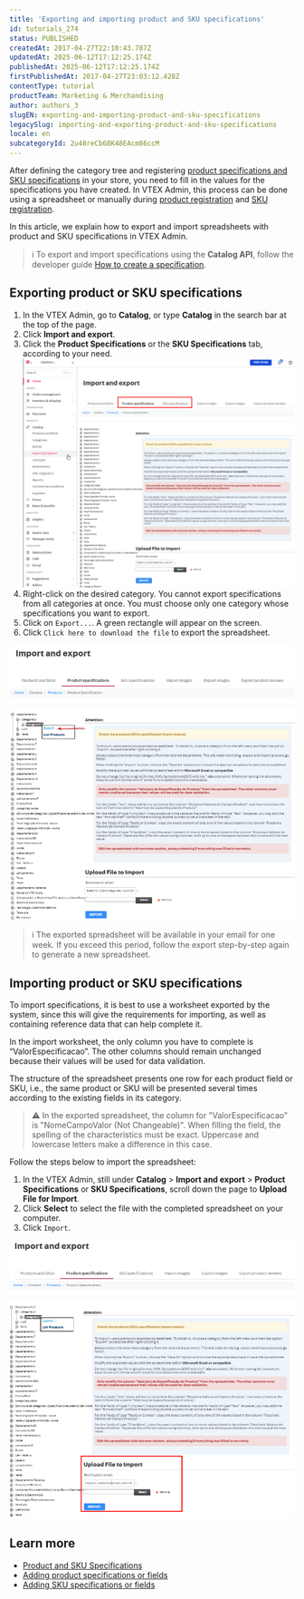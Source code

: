 ```yaml
---
title: 'Exporting and importing product and SKU specifications'
id: tutorials_274
status: PUBLISHED
createdAt: 2017-04-27T22:10:43.787Z
updatedAt: 2025-06-12T17:12:25.174Z
publishedAt: 2025-06-12T17:12:25.174Z
firstPublishedAt: 2017-04-27T23:03:12.428Z
contentType: tutorial
productTeam: Marketing & Merchandising
author: authors_3
slugEN: exporting-and-importing-product-and-sku-specifications
legacySlug: importing-and-exporting-product-and-sku-specifications
locale: en
subcategoryId: 2u48reCb68K48EAcm86ccM
---
```


After defining the category tree and registering [product specifications and SKU specifications](/en/tracks/catalog-101--5AF0XfnjfWeopIFBgs3LIQ/2NQoBv8m4Yz3oQaLgDRagP) in your store, you need to fill in the values for the specifications you have created. In VTEX Admin, this process can be done using a spreadsheet or manually during [product registration](/en/tutorial/adding-specifications-or-product-fields--tutorials_106#product-registration) and [SKU registration](/en/tutorial/adding-sku-specifications-or-fields--tutorials_119#sku-registration).

In this article, we explain how to export and import spreadsheets with product and SKU specifications in VTEX Admin.

> ℹ️ To export and import specifications using the **Catalog API**, follow the developer guide [How to create a specification](https://developers.vtex.com/vtex-developer-docs/docs/how-to-create-a-specification).

## Exporting product or SKU specifications

1. In the VTEX Admin, go to **Catalog**, or type **Catalog** in the search bar at the top of the page.
2. Click **Import and export**.
3. Click the **Product Specifications** or the **SKU Specifications** tab, according to your need.
    ![skuexport1.en](https://raw.githubusercontent.com/vtexdocs/help-center-content/refs/heads/main/docs/en/tutorials/catalog/import-and-export/exporting-and-importing-product-and-sku-specifications_1.png)
4. Right-click on the desired category.
    You cannot export specifications from all categories at once. You must choose only one category whose specifications you want to export. 
5. Click on `Export...`.
    A green rectangle will appear on the screen.
6. Click `Click here to download the file` to export the spreadsheet.

![skuexport2.en](https://raw.githubusercontent.com/vtexdocs/help-center-content/refs/heads/main/docs/en/tutorials/catalog/import-and-export/exporting-and-importing-product-and-sku-specifications_2.png)

> ℹ️ The exported spreadsheet will be available in your email for one week. If you exceed this period, follow the export step-by-step again to generate a new spreadsheet.

## Importing product or SKU specifications

To import specifications, it is best to use a worksheet exported by the system, since this will give the requirements for importing, as well as containing reference data that can help complete it.

In the import worksheet, the only column you have to complete is “ValorEspecificacao”. The other columns should remain unchanged because their values will be used for data validation.

The structure of the spreadsheet presents one row for each product field or SKU, i.e., the same product or SKU will be presented several times according to the existing fields in its category.

> ⚠️ In the exported spreadsheet, the column for "ValorEspecificacao" is "NomeCampoValor (Not Changeable)". When filling the field, the spelling of the characteristics must be exact. Uppercase and lowercase letters make a difference in this case.

Follow the steps below to import the spreadsheet:

1. In the VTEX Admin, still under **Catalog** > **Import and export** > **Product Specifications** or **SKU Specifications**, scroll down the page to **Upload File for Import**.
2. Click **Select** to select the file with the completed spreadsheet on your computer.
3. Click `Import`.

![skuexport3.en](https://raw.githubusercontent.com/vtexdocs/help-center-content/refs/heads/main/docs/en/tutorials/catalog/import-and-export/exporting-and-importing-product-and-sku-specifications_3.png)

## Learn more
- [Product and SKU Specifications](/en/tracks/catalog-101--5AF0XfnjfWeopIFBgs3LIQ/2NQoBv8m4Yz3oQaLgDRagP)
- [Adding product specifications or fields](/en/tutorial/adding-specifications-or-product-fields--tutorials_106)
- [Adding SKU specifications or fields](/en/tutorial/adding-sku-specifications-or-fields--tutorials_119)
